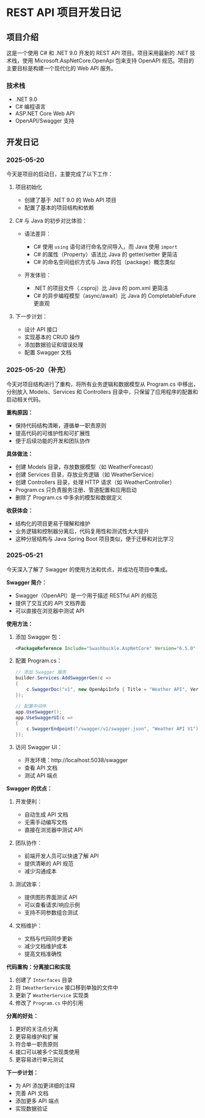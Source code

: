 # REST API 项目开发日记

## 项目介绍
这是一个使用 C# 和 .NET 9.0 开发的 REST API 项目。项目采用最新的 .NET 技术栈，使用 Microsoft.AspNetCore.OpenApi 包来支持 OpenAPI 规范。项目的主要目标是构建一个现代化的 Web API 服务。

### 技术栈
- .NET 9.0
- C# 编程语言
- ASP.NET Core Web API
- OpenAPI/Swagger 支持

## 开发日记

### 2025-05-20
今天是项目的启动日，主要完成了以下工作：

1. 项目初始化
   - 创建了基于 .NET 9.0 的 Web API 项目
   - 配置了基本的项目结构和依赖

2. C# 与 Java 的初步对比体验：
   - 语法差异：
     - C# 使用 `using` 语句进行命名空间导入，而 Java 使用 `import`
     - C# 的属性（Property）语法比 Java 的 getter/setter 更简洁
     - C# 的命名空间组织方式与 Java 的包（package）概念类似
   
   - 开发体验：
     - .NET 的项目文件（.csproj）比 Java 的 pom.xml 更简洁
     - C# 的异步编程模型（async/await）比 Java 的 CompletableFuture 更直观

3. 下一步计划：
   - 设计 API 接口
   - 实现基本的 CRUD 操作
   - 添加数据验证和错误处理
   - 配置 Swagger 文档 

### 2025-05-20（补充）
今天对项目结构进行了重构，将所有业务逻辑和数据模型从 Program.cs 中移出，分别放入 Models、Services 和 Controllers 目录中，只保留了应用程序的配置和启动相关代码。

**重构原因：**
- 保持代码结构清晰，遵循单一职责原则
- 提高代码的可维护性和可扩展性
- 便于后续功能的开发和团队协作

**具体做法：**
- 创建 Models 目录，存放数据模型（如 WeatherForecast）
- 创建 Services 目录，存放业务逻辑（如 WeatherService）
- 创建 Controllers 目录，处理 HTTP 请求（如 WeatherController）
- Program.cs 只负责服务注册、管道配置和应用启动
- 删除了 Program.cs 中多余的模型和数据定义

**收获体会：**
- 结构化的项目更易于理解和维护
- 业务逻辑和控制器分离后，代码复用性和测试性大大提升
- 这种分层结构与 Java Spring Boot 项目类似，便于迁移和对比学习 

### 2025-05-21
今天深入了解了 Swagger 的使用方法和优点，并成功在项目中集成。

**Swagger 简介：**
- Swagger（OpenAPI）是一个用于描述 RESTful API 的规范
- 提供了交互式的 API 文档界面
- 可以直接在浏览器中测试 API

**使用方法：**
1. 添加 Swagger 包：
   ```xml
   <PackageReference Include="Swashbuckle.AspNetCore" Version="6.5.0" />
   ```

2. 配置 Program.cs：
   ```csharp
   // 添加 Swagger 服务
   builder.Services.AddSwaggerGen(c =>
   {
       c.SwaggerDoc("v1", new OpenApiInfo { Title = "Weather API", Version = "v1" });
   });

   // 配置中间件
   app.UseSwagger();
   app.UseSwaggerUI(c =>
   {
       c.SwaggerEndpoint("/swagger/v1/swagger.json", "Weather API V1");
   });
   ```

3. 访问 Swagger UI：
   - 开发环境：http://localhost:5038/swagger
   - 查看 API 文档
   - 测试 API 端点

**Swagger 的优点：**
1. 开发便利：
   - 自动生成 API 文档
   - 无需手动编写文档
   - 直接在浏览器中测试 API

2. 团队协作：
   - 前端开发人员可以快速了解 API
   - 提供清晰的 API 规范
   - 减少沟通成本

3. 测试效率：
   - 提供图形界面测试 API
   - 可以查看请求/响应示例
   - 支持不同参数组合测试

4. 文档维护：
   - 文档与代码同步更新
   - 减少文档维护成本
   - 提高文档准确性

**代码重构：分离接口和实现**
1. 创建了 `Interfaces` 目录
2. 将 `IWeatherService` 接口移到单独的文件中
3. 更新了 `WeatherService` 实现类
4. 修改了 `Program.cs` 中的引用

**分离的好处：**
1. 更好的关注点分离
2. 更容易维护和扩展
3. 符合单一职责原则
4. 接口可以被多个实现类使用
5. 更容易进行单元测试

**下一步计划：**
- 为 API 添加更详细的注释
- 完善 API 文档
- 添加更多 API 端点
- 实现数据验证 